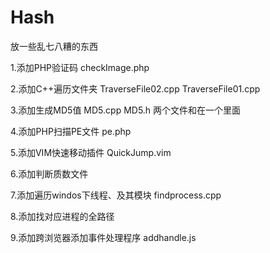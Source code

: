 Hash
====

放一些乱七八糟的东西

1.添加PHP验证码   checkImage.php

2.添加C++遍历文件夹 TraverseFile02.cpp TraverseFile01.cpp

3.添加生成MD5值  MD5.cpp MD5.h 两个文件和在一个里面

4.添加PHP扫描PE文件  pe.php  

5.添加VIM快速移动插件 QuickJump.vim

6.添加判断质数文件

7.添加遍历windos下线程、及其模块  findprocess.cpp

8.添加找对应进程的全路径

9.添加跨浏览器添加事件处理程序   addhandle.js